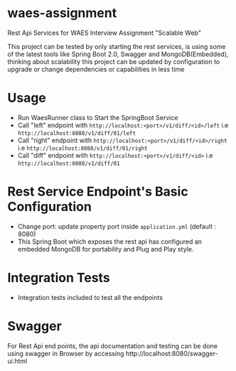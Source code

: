 # waes-assignment

Rest Api Services for WAES Interview Assignment "Scalable Web"

This project can be tested by only starting the rest services, is using some of the latest tools like Spring Boot 2.0, Swagger and MongoDB(Embedded), thinking about scalability this project can be updated by configuration to upgrade or change dependencies or capabilities in less time

Usage
======
* Run WaesRunner class to Start the SpringBoot Service
* Call "left" endpoint with `http://localhost:<port>/v1/diff/<id>/left` i.e `http://localhost:8088/v1/diff/01/left`
* Call "right" endpoint with `http://localhost:<port>/v1/diff/<id>/right` i.e `http://localhost:8088/v1/diff/01/right`
* Call "diff" endpoint with `http://localhost:<port>/v1/diff/<id>` i.e `http://localhost:8088/v1/diff/01`

Rest Service Endpoint's Basic Configuration
======

* Change port: update property port inside `application.yml` (default : 8080)
* This Spring Boot which exposes the rest api has configured an embedded MongoDB for portability and Plug and Play style.

Integration Tests
======
* Integration tests included to test all the endpoints

Swagger
======
For Rest Api end points, the api documentation and testing can be done using swagger in Browser by accessing http://localhost:8080/swagger-ui.html
